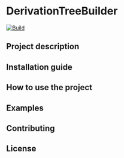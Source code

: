 # DerivationTreeBuilder

[![Build](https://github.com/mikhirurg/DerivationTreeBuilder/actions/workflows/maven.yml/badge.svg)](https://github.com/mikhirurg/DerivationTreeBuilder/actions/workflows/maven.yml)

## Project description

## Installation guide

## How to use the project

## Examples

## Contributing

## License
